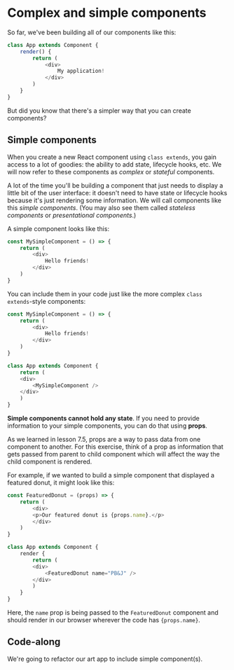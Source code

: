 # Complex and simple components

So far, we've been building all of our components like this:

```javascript
class App extends Component {
	render() {
		return (
			<div>
				My application!
			</div>
		)
	}
}
```

But did you know that there's a simpler way that you can create components? 

## Simple components
When you create a new React component using `class extends`, you gain access to a lot of goodies: the ability to add state, lifecycle hooks, etc. We will now refer to these components as _complex_ or _stateful_ components.

A lot of the time you'll be building a component that just needs to display a little bit of the user interface: it doesn't need to have state or lifecycle hooks because it's just rendering some information. We will call components like this _simple components_. (You may also see them called _stateless components_ or _presentational components_.) 

A simple component looks like this:

```javascript
const MySimpleComponent = () => {
	return (
		<div>
			Hello friends!
		</div>
	)
} 
```

You can include them in your code just like the more complex `class extends`-style components:

```javascript
const MySimpleComponent = () => {
	return (
		<div>
			Hello friends!
		</div>
	)
} 

class App extends Component {
	return (
	<div>
		<MySimpleComponent />
	</div>
	)
}
```

**Simple components cannot hold any state**. If you need to provide information to your simple components, you can do that using **props**. 

As we learned in lesson 7.5, props are a way to pass data from one component to another. For this exercise, think of a prop as information that gets passed from parent to child component which will affect the way the child component is rendered.

For example, if we wanted to build a simple component that displayed a featured donut, it might look like this:

```javascript
const FeaturedDonut = (props) => {
	return (
		<div>
		<p>Our featured donut is {props.name}.</p>
		</div>
	)
}

class App extends Component {
	render {
		return (
		<div>
			<FeaturedDonut name="PB&J" />
		</div>
		)
	}
}
```
Here, the `name` prop is being passed to the `FeaturedDonut` component and should render in our browser wherever the code has `{props.name}`.

## Code-along
We're going to refactor our art app to include simple component(s).
